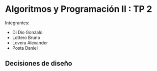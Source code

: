 # Algoritmos y Programación II : TP 2

Integrantes: 
- Di Dio Gonzalo
- Lottero Bruno
- Lovera Alexander
- Posta Daniel

## Decisiones de diseño
